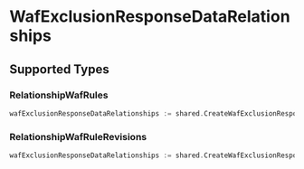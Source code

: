 # WafExclusionResponseDataRelationships


## Supported Types

### RelationshipWafRules

```go
wafExclusionResponseDataRelationships := shared.CreateWafExclusionResponseDataRelationshipsRelationshipWafRules(components.RelationshipWafRules{/* values here */})
```

### RelationshipWafRuleRevisions

```go
wafExclusionResponseDataRelationships := shared.CreateWafExclusionResponseDataRelationshipsRelationshipWafRuleRevisions(components.RelationshipWafRuleRevisions{/* values here */})
```

